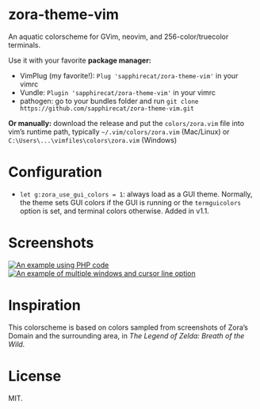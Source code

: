 # zora-theme-vim

An aquatic colorscheme for GVim, neovim, and 256-color/truecolor terminals.

Use it with your favorite **package manager:**

* VimPlug (my favorite!): `Plug 'sapphirecat/zora-theme-vim'` in your vimrc
* Vundle: `Plugin 'sapphirecat/zora-theme-vim'` in your vimrc
* pathogen: go to your bundles folder and run
  `git clone https://github.com/sapphirecat/zora-theme-vim.git`

**Or manually:** download the release and put the `colors/zora.vim` file into
vim’s runtime path, typically `~/.vim/colors/zora.vim` (Mac/Linux) or
`C:\Users\...\vimfiles\colors\zora.vim` (Windows)

# Configuration

- `let g:zora_use_gui_colors = 1`: always load as a GUI theme.  Normally, the
  theme sets GUI colors if the GUI is running or the `termguicolors` option is
  set, and terminal colors otherwise.  Added in v1.1.

# Screenshots

[![An example using PHP code](https://sapphirecat.github.io/images/zora/php.png "PHP Demo")](https://sapphirecat.github.io/images/zora/php.png)  
[![An example of multiple windows and cursor line option](https://sapphirecat.github.io/images/zora/multi.png "Multi/Option Demo")](https://sapphirecat.github.io/images/zora/multi.png)

# Inspiration

This colorscheme is based on colors sampled from screenshots of Zora’s Domain
and the surrounding area, in _The Legend of Zelda: Breath of the Wild._

# License

MIT.
